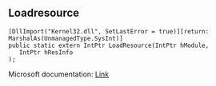 ## Loadresource

```
[DllImport("Kernel32.dll", SetLastError = true)][return: MarshalAs(UnmanagedType.SysInt)]
public static extern IntPtr LoadResource(IntPtr hModule,
   IntPtr hResInfo
);
```

Microsoft documentation: [Link](https://docs.microsoft.com/en-us/windows/win32/api/libloaderapi/nf-libloaderapi-loadresource)
